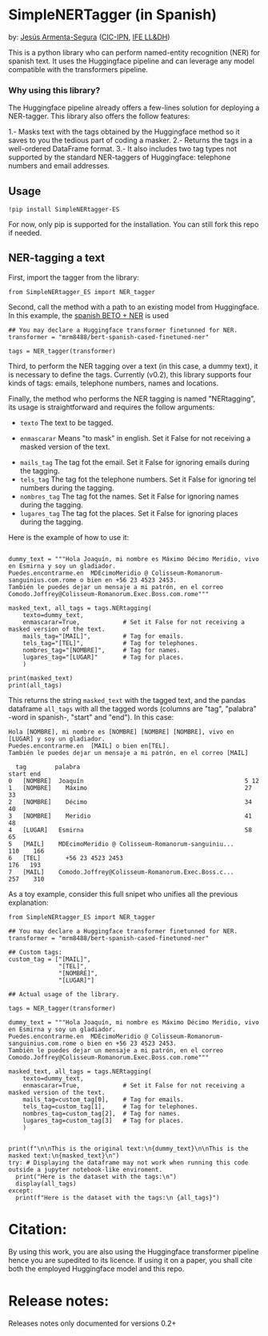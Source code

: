 # SimpleNERTagger (in Spanish)

by: [Jesús Armenta-Segura](https://jesusasmx.github.io/) ([CIC-IPN](https://cic.ipn.mx), [IFE LL&DH](https://ifelldh.tec.mx/en/data-hub))


This is a python library who can perform named-entity recognition (NER) for spanish text. It uses the Huggingface pipeline and can leverage any model compatible with the transformers pipeline.

### Why using this library?

The Huggingface pipeline already offers a few-lines solution for deploying a NER-tagger. This library also offers the follow features:

1.- Masks text with the tags obtained by the Huggingface method so it saves to you the tedious part of coding a masker. 
2.- Returns the tags in a well-ordered DataFrame format.
3.- It also includes two tag types not supported by the standard NER-taggers of Huggingface: telephone numbers and email addresses.


## Usage

```
!pip install SimpleNERtagger-ES
```

For now, only pip is supported for the installation. You can still fork this repo if needed.

## NER-tagging a text

First, import the tagger from the library:

```
from SimpleNERtagger_ES import NER_tagger
```

Second, call the method with a path to an existing model from Huggingface. In this example, the [spanish BETO + NER](https://huggingface.co/mrm8488/bert-spanish-cased-finetuned-ner) is used

```
## You may declare a Huggingface transformer finetunned for NER.
transformer = "mrm8488/bert-spanish-cased-finetuned-ner"

tags = NER_tagger(transformer)
```

Third, to perform the NER tagging over a text (in this case, a dummy text), it is necessary to define the tags. Currently (v0.2), this library supports four kinds of tags: emails, telephone numbers, names and locations.

Finally, the method who performs the NER tagging is named "NERtagging", its usage is straightforward and requires the follow arguments:

- ```texto```  The text to be tagged.
* ```enmascarar``` Means "to mask" in english. Set it False for not receiving a masked version of the text.
+ ```mails_tag``` The tag fot the email. Set it False for ignoring emails during the tagging.
+ ```tels_tag``` The tag fot the telephone numbers. Set it False for ignoring tel numbers during the tagging.
+ ```nombres_tag``` The tag fot the names. Set it False for ignoring names during the tagging.
+ ```lugares_tag``` The tag fot the places. Set it False for ignoring places during the tagging.

Here is the example of how to use it:

```

dummy_text = """Hola Joaquín, mi nombre es Máximo Décimo Meridio, vivo en Esmirna y soy un gladiador. 
Puedes.encontrarme.en  MDEcimoMeridio @ Colisseum-Romanorum-sanguinius.com.rome o bien en +56 23 4523 2453. 
También le puedes dejar un mensaje a mi patrón, en el correo Comodo.Joffrey@Colisseum-Romanorum.Exec.Boss.com.rome"""

masked_text, all_tags = tags.NERtagging(
    texto=dummy_text,
    enmascarar=True,            # Set it False for not receiving a masked version of the text.
    mails_tag="[MAIL]",         # Tag for emails.
    tels_tag="[TEL]",           # Tag for telephones.
    nombres_tag="[NOMBRE]",     # Tag for names.
    lugares_tag="[LUGAR]"       # Tag for places.
    )

print(masked_text)
print(all_tags)
```

This returns the string ```masked_text``` with the tagged text, and the pandas dataframe ```all_tags``` with all the tagged words (columns are "tag", "palabra" -word in spanish-, "start" and "end"). In this case:

```
Hola [NOMBRE], mi nombre es [NOMBRE] [NOMBRE] [NOMBRE], vivo en [LUGAR] y soy un gladiador. 
Puedes.encontrarme.en  [MAIL] o bien en[TEL]. 
También le puedes dejar un mensaje a mi patrón, en el correo [MAIL]

  tag        palabra	                                              start	end
0	[NOMBRE]  Joaquín	                                          5	12
1	[NOMBRE]	Máximo	                                          27	33
2	[NOMBRE]	Décimo	                                          34	40
3	[NOMBRE]	Meridio	                                          41	48
4	[LUGAR]	  Esmirna	                                          58	65
5	[MAIL]	  MDEcimoMeridio @ Colisseum-Romanorum-sanguiniu...      110	166
6	[TEL]	    +56 23 4523 2453	                                  176	193
7	[MAIL]	  Comodo.Joffrey@Colisseum-Romanorum.Exec.Boss.c...      257	310
```

As a toy example, consider this full snipet who unifies all the previous explanation:

```
from SimpleNERtagger_ES import NER_tagger

## You may declare a Huggingface transformer finetunned for NER.
transformer = "mrm8488/bert-spanish-cased-finetuned-ner"

## Custom tags:
custom_tag = ["[MAIL]",
              "[TEL]",
              "[NOMBRE]",
              "[LUGAR]"]

## Actual usage of the library.

tags = NER_tagger(transformer)

dummy_text = """Hola Joaquín, mi nombre es Máximo Décimo Meridio, vivo en Esmirna y soy un gladiador. 
Puedes.encontrarme.en  MDEcimoMeridio @ Colisseum-Romanorum-sanguinius.com.rome o bien en +56 23 4523 2453. 
También le puedes dejar un mensaje a mi patrón, en el correo Comodo.Joffrey@Colisseum-Romanorum.Exec.Boss.com.rome"""

masked_text, all_tags = tags.NERtagging(
    texto=dummy_text,
    enmascarar=True,            # Set it False for not receiving a masked version of the text.
    mails_tag=custom_tag[0],    # Tag for emails.
    tels_tag=custom_tag[1],     # Tag for telephones.
    nombres_tag=custom_tag[2],  # Tag for names.
    lugares_tag=custom_tag[3]   # Tag for places.
    )


print(f"\n\nThis is the original text:\n{dummy_text}\n\nThis is the masked text:\n{masked_text}\n")
try: # Displaying the dataframe may not work when running this code outside a jupyter notebook-like enviroment.
  print("Here is the dataset with the tags:\n")
  display(all_tags)
except:
  print(f"Here is the dataset with the tags:\n {all_tags}")
```

# Citation:

By using this work, you are also using the Huggingface transformer pipeline hence you are supedited to its licence. 
If using it on a paper, you shall cite both the employed Huggingface model and this repo.

# Release notes: 

Releases notes only documented for versions 0.2+
